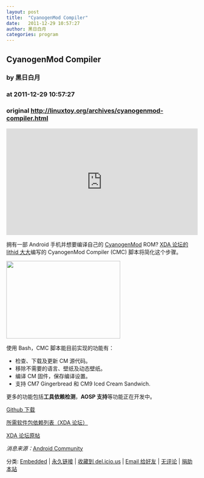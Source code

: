```yaml
---
layout: post
title:  "CyanogenMod Compiler"
date:   2011-12-29 10:57:27
author: 黑日白月
categories: program
---
```


## CyanogenMod Compiler
### by 黑日白月
### at 2011-12-29 10:57:27
### original <http://linuxtoy.org/archives/cyanogenmod-compiler.html>

<p><iframe src="http://feedads.g.doubleclick.net/~ah/f/r45t08ks0fj6sr7aa7q8jurtt8/300/250?ca=1&amp;fh=280#http%3A%2F%2Flinuxtoy.org%2Farchives%2Fcyanogenmod-compiler.html" width="100%" height="280" frameborder="0" scrolling="no" marginwidth="0" marginheight="0"></iframe></p><p>拥有一部 Android 手机并想要编译自己的 <a href="http://www.cyanogenmod.com/">CyanogenMod</a> ROM? <a href="http://forum.xda-developers.com/member.php?u=2709018">XDA 论坛的 lithid 大大</a>编写的 CyanogenMod Compiler (CMC) 脚本将简化这个步骤。<span></span></p>

<p><a href="http://linuxtoy.org/img/2011/12/cmc.png"><img src="http://linuxtoy.org/img/2011/12/cmc.png" alt="" title="cmc" width="300" height="204"></a></p>

<p>使用 Bash，CMC 脚本能目前实现的功能有：
<ul>
    <li>检查、下载及更新 CM 源代码。</li>
    <li>移除不需要的语言、壁纸及动态壁纸。</li>
    <li>编译 CM 固件，保存编译设置。</li>
    <li>支持 CM7 Gingerbread 和 CM9 Iced Cream Sandwich.</li>
</ul></p>

<p>更多的功能包括<strong>工具依赖检测</strong>，<strong>AOSP 支持</strong>等功能正在开发中。</p>

<p><a href="https://github.com/lithid/CMC">Github 下载</a></p>

<p><a href="http://forum.xda-developers.com/showpost.php?p=20772055&amp;postcount=2">所需软件包依赖列表（XDA 论坛）</a></p>

<p><a href="http://forum.xda-developers.com/showpost.php?p=20772042&amp;postcount=1">XDA 论坛原帖</a></p>

<p><em>消息来源：</em><a href="http://androidcommunity.com/roll-your-own-cyanogenmod-with-cmc-compiler-20111228/">Android Community</a></p>
	<p></p>
	<p>分类: <a href="http://linuxtoy.org/category/embedded" title="View all posts in Embedded" rel="category tag">Embedded</a> | 
	<a href="http://linuxtoy.org/archives/cyanogenmod-compiler.html">永久链接</a> |
	<a href="http://delicious.com/save?url=http://linuxtoy.org/archives/cyanogenmod-compiler.html&amp;title=CyanogenMod%20Compiler">收藏到 del.icio.us</a> | 
	<a href="mailto:?Subject=Check+This+Out&amp;body=I+think+you&#39;ll+like+this:+http://linuxtoy.org/archives/cyanogenmod-compiler.html">Email 给好友</a> | 
    <a href="http://linuxtoy.org/archives/cyanogenmod-compiler.html#comments">无评论</a> |
    <a href="http://linuxtoy.org/faq/donate">捐助本站</a></p>